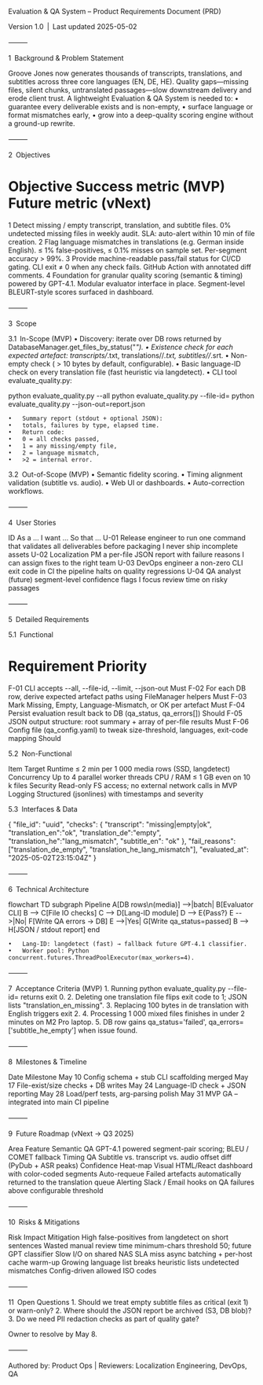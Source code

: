 Evaluation & QA System – Product Requirements Document (PRD)

Version 1.0 | Last updated 2025-05-02

⸻

1 Background & Problem Statement

Groove Jones now generates thousands of transcripts, translations, and subtitles across three core languages (EN, DE, HE). Quality gaps—­missing files, silent chunks, untranslated passages—slow downstream delivery and erode client trust. A lightweight Evaluation & QA System is needed to:
	•	guarantee every deliverable exists and is non-empty,
	•	surface language or format mismatches early,
	•	grow into a deep-quality scoring engine without a ground-up rewrite.

⸻

2 Objectives

#	Objective	Success metric (MVP)	Future metric (vNext)
1	Detect missing / empty transcript, translation, and subtitle files.	0% undetected missing files in weekly audit.	SLA: auto-alert within 10 min of file creation.
2	Flag language mismatches in translations (e.g. German inside English).	≤ 1% false-positives, ≤ 0.1% misses on sample set.	Per-segment accuracy > 99%.
3	Provide machine-readable pass/fail status for CI/CD gating.	CLI exit ≠ 0 when any check fails.	GitHub Action with annotated diff comments.
4	Foundation for granular quality scoring (semantic & timing) powered by GPT-4.1.	Modular evaluator interface in place.	Segment-level BLEURT-style scores surfaced in dashboard.



⸻

3 Scope

3.1 In-Scope (MVP)
	•	Discovery: iterate over DB rows returned by DatabaseManager.get_files_by_status("*").
	•	Existence check for each expected artefact:
transcripts/*.txt, translations/<lang>/*.txt, subtitles/<lang>/*.srt.
	•	Non-empty check ( > 10 bytes by default, configurable).
	•	Basic language-ID check on every translation file (fast heuristic via langdetect).
	•	CLI tool evaluate_quality.py:

python evaluate_quality.py --all
python evaluate_quality.py --file-id=<UUID>
python evaluate_quality.py --json-out=report.json


	•	Summary report (stdout + optional JSON):
	•	totals, failures by type, elapsed time.
	•	Return code:
	•	0 = all checks passed,
	•	1 = any missing/empty file,
	•	2 = language mismatch,
	•	>2 = internal error.

3.2 Out-of-Scope (MVP)
	•	Semantic fidelity scoring.
	•	Timing alignment validation (subtitle vs. audio).
	•	Web UI or dashboards.
	•	Auto-correction workflows.

⸻

4 User Stories

ID	As a …	I want …	So that …
U-01	Release engineer	to run one command that validates all deliverables before packaging	I never ship incomplete assets
U-02	Localization PM	a per-file JSON report with failure reasons	I can assign fixes to the right team
U-03	DevOps engineer	a non-zero CLI exit code in CI	the pipeline halts on quality regressions
U-04	QA analyst (future)	segment-level confidence flags	I focus review time on risky passages



⸻

5 Detailed Requirements

5.1 Functional

#	Requirement	Priority
F-01	CLI accepts --all, --file-id, --limit, --json-out	Must
F-02	For each DB row, derive expected artefact paths using FileManager helpers	Must
F-03	Mark Missing, Empty, Language-Mismatch, or OK per artefact	Must
F-04	Persist evaluation result back to DB (qa_status, qa_errors[])	Should
F-05	JSON output structure: root summary + array of per-file results	Must
F-06	Config file (qa_config.yaml) to tweak size-threshold, languages, exit-code mapping	Should

5.2 Non-Functional

Item	Target
Runtime	≤ 2 min per 1 000 media rows (SSD, langdetect)
Concurrency	Up to 4 parallel worker threads
CPU / RAM	≤ 1 GB even on 10 k files
Security	Read-only FS access; no external network calls in MVP
Logging	Structured (jsonlines) with timestamps and severity

5.3 Interfaces & Data

{
  "file_id": "uuid",
  "checks": {
    "transcript":    "missing|empty|ok",
    "translation_en":"ok",
    "translation_de":"empty",
    "translation_he":"lang_mismatch",
    "subtitle_en":   "ok"
  },
  "fail_reasons": ["translation_de_empty", "translation_he_lang_mismatch"],
  "evaluated_at": "2025-05-02T23:15:04Z"
}



⸻

6 Technical Architecture

flowchart TD
    subgraph Pipeline
      A[DB rows\n(media)] -->|batch| B[Evaluator CLI]
      B --> C[File IO checks]
      C --> D[Lang-ID module]
      D --> E{Pass?}
      E -->|No| F[Write QA errors → DB]
      E -->|Yes| G[Write qa_status=passed]
      B --> H[JSON / stdout report]
    end

	•	Lang-ID: langdetect (fast) → fallback future GPT-4.1 classifier.
	•	Worker pool: Python concurrent.futures.ThreadPoolExecutor(max_workers=4).

⸻

7 Acceptance Criteria (MVP)
	1.	Running python evaluate_quality.py --file-id=<goodFile> returns exit 0.
	2.	Deleting one translation file flips exit code to 1; JSON lists "translation_en_missing".
	3.	Replacing 100 bytes in de translation with English triggers exit 2.
	4.	Processing 1 000 mixed files finishes in under 2 minutes on M2 Pro laptop.
	5.	DB row gains qa_status='failed', qa_errors=['subtitle_he_empty'] when issue found.

⸻

8 Milestones & Timeline

Date	Milestone
May 10	Config schema + stub CLI scaffolding merged
May 17	File-exist/size checks + DB writes
May 24	Language-ID check + JSON reporting
May 28	Load/perf tests, arg-parsing polish
May 31	MVP GA – integrated into main CI pipeline



⸻

9 Future Roadmap (vNext → Q3 2025)

Area	Feature
Semantic QA	GPT-4.1 powered segment-pair scoring; BLEU / COMET fallback
Timing QA	Subtitle vs. transcript vs. audio offset diff (PyDub + ASR peaks)
Confidence Heat-map	Visual HTML/React dashboard with color-coded segments
Auto-requeue	Failed artefacts automatically returned to the translation queue
Alerting	Slack / Email hooks on QA failures above configurable threshold



⸻

10 Risks & Mitigations

Risk	Impact	Mitigation
High false-positives from langdetect on short sentences	Wasted manual review time	minimum-chars threshold 50; future GPT classifier
Slow I/O on shared NAS	SLA miss	async batching + per-host cache warm-up
Growing language list breaks heuristic lists	undetected mismatches	Config-driven allowed ISO codes



⸻

11 Open Questions
	1.	Should we treat empty subtitle files as critical (exit 1) or warn-only?
	2.	Where should the JSON report be archived (S3, DB blob)?
	3.	Do we need PII redaction checks as part of quality gate?

Owner to resolve by May 8.

⸻

Authored by: Product Ops | Reviewers: Localization Engineering, DevOps, QA